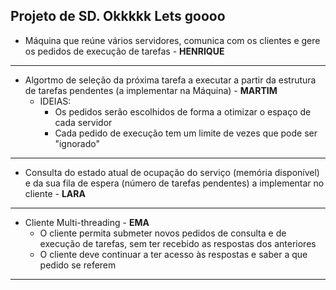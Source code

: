Projeto de SD. 
Okkkkk Lets goooo
---
- Máquina que reúne vários servidores, comunica com os clientes e gere os pedidos de execução de tarefas - **HENRIQUE**
---
- Algortmo de seleção da próxima tarefa a executar a partir da estrutura de tarefas pendentes (a implementar na Máquina) - **MARTIM**
  - IDEIAS: 
    - Os pedidos serão escolhidos de forma a otimizar o espaço de cada servidor
    - Cada pedido de execução tem um limite de vezes que pode ser "ignorado"
---
- Consulta do estado atual de ocupação do serviço (memória disponível) e da sua fila de espera
(número de tarefas pendentes) a implementar no cliente - **LARA**
---
- Cliente Multi-threading - **EMA**
  - O cliente permita submeter novos pedidos de consulta e de execução de tarefas, sem ter recebido as respostas dos anteriores
  - O cliente deve continuar a ter acesso às respostas e saber a que pedido se referem
---